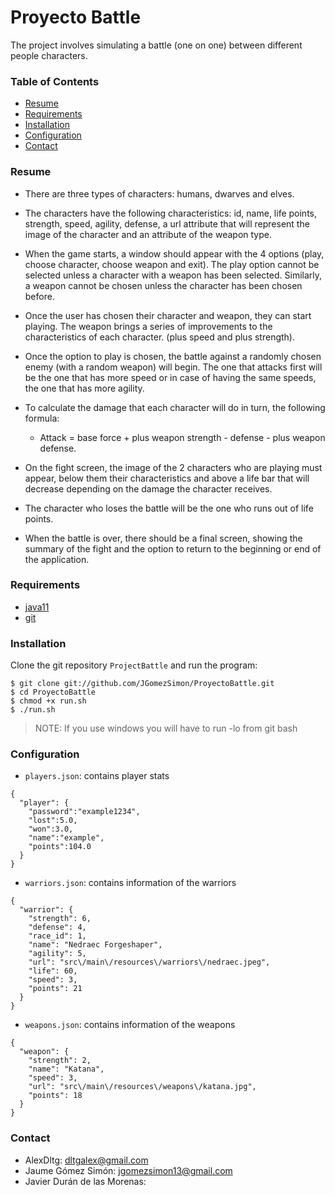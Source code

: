 # Proyecto Battle

The project involves simulating a battle (one on one) between different people
characters.

### Table of Contents

- [Resume](#resume)
- [Requirements](#requirements)
- [Installation](#installation)
- [Configuration](#configuration)
- [Contact](#contact)

### Resume
- There are three types of characters: humans, dwarves and elves.

- The characters have the following characteristics: id, name, life points, strength, speed, agility, defense, a url attribute that will represent the image of the character and an attribute of the weapon type.

- When the game starts, a window should appear with the 4 options (play, choose character, choose weapon and exit). The play option cannot be selected unless a character with a weapon has been selected. Similarly, a weapon cannot be chosen unless the character has been chosen before.

- Once the user has chosen their character and weapon, they can start playing. The weapon brings a series of improvements to the characteristics of each character. (plus speed and plus strength).

- Once the option to play is chosen, the battle against a randomly chosen enemy (with a random weapon) will begin. The one that attacks first will be the one that has more speed or in case of having the same speeds, the one that has more agility.

- To calculate the damage that each character will do in turn, the
following formula:
  * Attack = base force + plus weapon strength - defense - plus weapon defense.

- On the fight screen, the image of the 2 characters who are playing must appear, below them their characteristics and above a life bar that will decrease depending on the damage the character receives.

- The character who loses the battle will be the one who runs out of life points.

- When the battle is over, there should be a final screen, showing the summary of the fight and the option to return to the beginning or end of the application.


### Requirements
- [java11](https://openjdk.java.net/)
- [git](https://git-scm.com/downloads)

### Installation

Clone the git repository `ProjectBattle` and run the program:

```
$ git clone git://github.com/JGomezSimon/ProyectoBattle.git
$ cd ProyectoBattle
$ chmod +x run.sh
$ ./run.sh
```

> NOTE: If you use windows you will have to run -lo from git bash 

### Configuration

- `players.json`:  contains player stats

```
{
  "player": {
    "password":"example1234",
    "lost":5.0,
    "won":3.0,
    "name":"example",
    "points":104.0
  }
}
```

- `warriors.json`: contains information of the warriors

```
{
  "warrior": {
    "strength": 6,
    "defense": 4,
    "race_id": 1,
    "name": "Nedraec Forgeshaper",
    "agility": 5,
    "url": "src\/main\/resources\/warriors\/nedraec.jpeg",
    "life": 60,
    "speed": 3,
    "points": 21
  }
}
```

- `weapons.json`: contains information of the weapons

```
{
  "weapon": {
    "strength": 2,
    "name": "Katana",
    "speed": 3,
    "url": "src\/main\/resources\/weapons\/katana.jpg",
    "points": 18
  }
}
```
### Contact

- AlexDltg: dltgalex@gmail.com
- Jaume Gómez Simón: jgomezsimon13@gmail.com
- Javier Durán de las Morenas:
